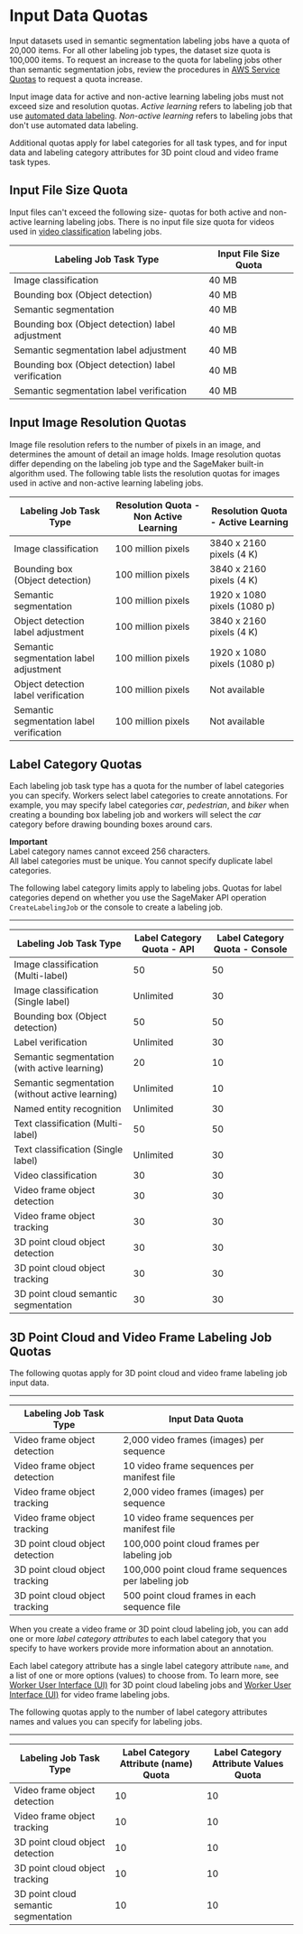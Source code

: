 # Input Data Quotas<a name="input-data-limits"></a>

Input datasets used in semantic segmentation labeling jobs have a quota of 20,000 items\. For all other labeling job types, the dataset size quota is 100,000 items\. To request an increase to the quota for labeling jobs other than semantic segmentation jobs, review the procedures in [AWS Service Quotas](https://docs.aws.amazon.com/general/latest/gr/aws_service_limits.html) to request a quota increase\.

Input image data for active and non\-active learning labeling jobs must not exceed size and resolution quotas\. *Active learning* refers to labeling job that use [automated data labeling](https://docs.aws.amazon.com/sagemaker/latest/dg/sms-automated-labeling.html)\. *Non\-active learning* refers to labeling jobs that don't use automated data labeling\.

Additional quotas apply for label categories for all task types, and for input data and labeling category attributes for 3D point cloud and video frame task types\. 

## Input File Size Quota<a name="input-file-size-limit"></a>

Input files can't exceed the following size\- quotas for both active and non\-active learning labeling jobs\. There is no input file size quota for videos used in [video classification](https://docs.aws.amazon.com/sagemaker/latest/dg/sms-video-classification.html) labeling jobs\.


| Labeling Job Task Type | Input File Size Quota | 
| --- | --- | 
| Image classification | 40 MB | 
| Bounding box \(Object detection\) | 40 MB | 
| Semantic segmentation | 40 MB | 
| Bounding box \(Object detection\) label adjustment | 40 MB | 
| Semantic segmentation label adjustment | 40 MB | 
| Bounding box \(Object detection\) label verification | 40 MB | 
| Semantic segmentation label verification | 40 MB | 

## Input Image Resolution Quotas<a name="non-active-learning-input-data-limits"></a>

Image file resolution refers to the number of pixels in an image, and determines the amount of detail an image holds\. Image resolution quotas differ depending on the labeling job type and the SageMaker built\-in algorithm used\. The following table lists the resolution quotas for images used in active and non\-active learning labeling jobs\.


| Labeling Job Task Type | **Resolution Quota \- Non Active Learning** | Resolution Quota \- Active Learning | 
| --- | --- | --- | 
| Image classification | 100 million pixels | 3840 x 2160 pixels \(4 K\) | 
| Bounding box \(Object detection\) | 100 million pixels | 3840 x 2160 pixels \(4 K\) | 
| Semantic segmentation | 100 million pixels | 1920 x 1080 pixels \(1080 p\) | 
| Object detection label adjustment | 100 million pixels | 3840 x 2160 pixels \(4 K\) | 
| Semantic segmentation label adjustment | 100 million pixels | 1920 x 1080 pixels \(1080 p\) | 
| Object detection label verification | 100 million pixels | Not available | 
| Semantic segmentation label verification | 100 million pixels | Not available | 

## Label Category Quotas<a name="sms-label-quotas"></a>

Each labeling job task type has a quota for the number of label categories you can specify\. Workers select label categories to create annotations\. For example, you may specify label categories *car*, *pedestrian*, and *biker* when creating a bounding box labeling job and workers will select the *car* category before drawing bounding boxes around cars\.

**Important**  
Label category names cannot exceed 256 characters\.   
All label categories must be unique\. You cannot specify duplicate label categories\. 

The following label category limits apply to labeling jobs\. Quotas for label categories depend on whether you use the SageMaker API operation `CreateLabelingJob` or the console to create a labeling job\.


****  

| Labeling Job Task Type | Label Category Quota \- API | Label Category Quota \- Console | 
| --- | --- | --- | 
| Image classification \(Multi\-label\) | 50 | 50 | 
| Image classification \(Single label\) | Unlimited | 30 | 
| Bounding box \(Object detection\) | 50 | 50 | 
| Label verification | Unlimited | 30 | 
| Semantic segmentation \(with active learning\) | 20 | 10 | 
| Semantic segmentation \(without active learning\) | Unlimited | 10 | 
| Named entity recognition | Unlimited | 30 | 
| Text classification \(Multi\-label\) | 50 | 50 | 
| Text classification \(Single label\) | Unlimited | 30 | 
| Video classification | 30 | 30 | 
| Video frame object detection | 30 | 30 | 
| Video frame object tracking | 30 | 30 | 
| 3D point cloud object detection | 30 | 30 | 
| 3D point cloud object tracking | 30 | 30 | 
| 3D point cloud semantic segmentation | 30 | 30 | 

## 3D Point Cloud and Video Frame Labeling Job Quotas<a name="sms-input-data-quotas-other"></a>

The following quotas apply for 3D point cloud and video frame labeling job input data\.


****  

| Labeling Job Task Type | Input Data Quota | 
| --- | --- | 
| Video frame object detection  |  2,000 video frames \(images\) per sequence  | 
| Video frame object detection  |  10 video frame sequences per manifest file | 
| Video frame object tracking |  2,000 video frames \(images\) per sequence  | 
| Video frame object tracking |  10 video frame sequences per manifest file | 
| 3D point cloud object detection |  100,000 point cloud frames per labeling job | 
| 3D point cloud object tracking |  100,000 point cloud frame sequences per labeling job | 
| 3D point cloud object tracking |  500 point cloud frames in each sequence file | 

When you create a video frame or 3D point cloud labeling job, you can add one or more *label category attributes* to each label category that you specify to have workers provide more information about an annotation\.

Each label category attribute has a single label category attribute `name`, and a list of one or more options \(values\) to choose from\. To learn more, see [Worker User Interface \(UI\)](sms-point-cloud-general-information.md#sms-point-cloud-worker-task-ui) for 3D point cloud labeling jobs and [Worker User Interface \(UI\)](sms-video-overview.md#sms-video-worker-task-ui) for video frame labeling jobs\. 

 The following quotas apply to the number of label category attributes names and values you can specify for labeling jobs\.


****  

| Labeling Job Task Type | Label Category Attribute \(name\) Quota | Label Category Attribute Values Quota | 
| --- | --- | --- | 
| Video frame object detection  | 10 | 10 | 
| Video frame object tracking | 10 | 10 | 
| 3D point cloud object detection | 10 | 10 | 
| 3D point cloud object tracking | 10 | 10 | 
| 3D point cloud semantic segmentation | 10 | 10 | 